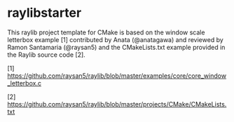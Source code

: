 # raylibstarter

This raylib project template for CMake is based on the window scale letterbox example [1] contributed by 
Anata (@anatagawa) and reviewed by Ramon Santamaria (@raysan5) and the CMakeLists.txt 
example provided in the Raylib source code [2].

[1] https://github.com/raysan5/raylib/blob/master/examples/core/core_window_letterbox.c

[2] https://github.com/raysan5/raylib/blob/master/projects/CMake/CMakeLists.txt

